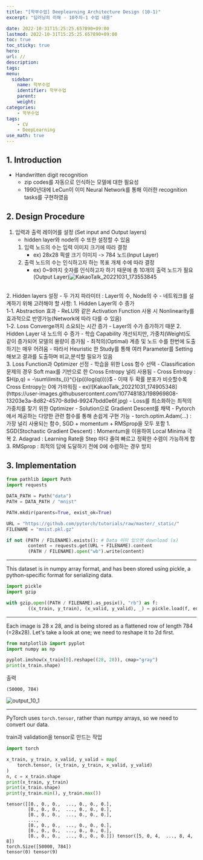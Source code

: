```yaml
---
title: "[학부수업] Deeplearning Architecture Design (10-1)"
excerpt: "딥러닝의 이해 - 10주차-1 수업 내용"

date: 2022-10-31T15:25:25.657890+09:00
lastmod: 2022-10-31T15:25:25.657890+09:00
toc: true
toc_sticky: true
hero: 
url: //
description: 
tags: 
menu:
  sidebar:
    name: 학부수업
    identifier: 학부수업
    parent: 
    weight: 
categories:
    - 학부수업
tags:
    - CV
    - DeepLearning
use_math: true
---
```

## 1. Introduction

- Handwritten digit recognition
    - zip codes를 자동으로 인식하는 모델에 대한 필요성
    - 1990년대에 LeCun이 이미 Neural Network를 통해 이러한 recognition tasks를 구현하였음

## 2. Design Procedure

1. 입력과 출력 레이어를 설정 (Set input and Output layers)
    - hidden layer와 node의 수 또한 설정할 수 있음
    1. 입력 노드의 수는 입력 이미지 크기에 따라 결정
        - ex) 28x28 픽셀 크기 이미지 -> 784 노드(Input Layer)
    2. 출력 노드의 수는 인식하고자 하는 목표 개체 수에 따라 결정
        - ex) 0~9까지 숫자를 인식하고자 하기 때문에 총 10개의 출력 노드가 필요(Output Layer)![KakaoTalk_20221031_173553845](https://user-images.githubusercontent.com/107748183/198969800-7d90fe0e-8c89-4e87-ba6b-c26b0c26dde3.jpg)
<br>
2. Hidden layers 설정
    - 두 가지 파라미터 : Layer의 수, Node의 수
    - 네트워크를 설계하기 위해 고려해야 할 사항:
    1. Hidden Layer의 수 증가
        <br>1-1. Abstraction 효과
            - ReLU와 같은 Activation Function 사용 시 Nonlinearity를 효과적으로 반영가능(Network에 따라 다를 수 있음)
        <br>1-2. Loss Converge까지 소요되는 시간 증가
            - Layer의 수가 증가하기 때문
    2. Hidden Layer 내 노드의 수 증가
        - 학습 Capability 개선되지만, 가중치(Weight)도 같이 증가되어 모델의 용량이 증가됨
- 최적의(Optimal) 계층 및 노드 수를 한번에 도출하기는 매우 어려움
    - 따라서 Heuristic 한 Study를 통해 여러 Parameter를 Setting해보고 결과를 도출하며 비교,분석할 필요가 있음
<br>
3. Loss Function과 Optimizer 선정
    - 학습을 위한 Loss 함수 선택
        - Classification 문제의 경우 Soft max를 기반으로 한 Cross Entropy 널리 사용됨
        - Cross Entropy : $H(p,q) = -\sum\limits_{i}^{}{p(i)log(q(i))}$
            - 이때 두 확률 분포가 비슷할수록 Cross Entropy는 0에 가까워짐
            - ex)![KakaoTalk_20221031_174905348](https://user-images.githubusercontent.com/107748183/198969808-13203e3a-8d82-4570-8d9d-99247bdd0e6f.jpg)
    - Loss를 최소화하는 최적의 가중치를 찾기 위한 Optimizer
        - Solution으로 Gradient Descent를 채택
        - Pytorch에서 제공하는 다양한 관련 함수를 통해 손쉽게 구현 가능
            - torch.optim.Adam(...) : 가장 널리 사용되는 함수, SGD + momentum + RMSprop을 모두 포함
                1. SGD(Stochastic Gradient Descent) : Momentum을 이용하여 Local Minima 극복
                2. Adagrad : Learning Rate을 Step 마다 줄여 빠르고 정확한 수렴이 가능하게 함
                3. RMSprop : 최적의 답에 도달하기 전에 0에 수렴하는 경우 방지

## 3. Implementation


```python
from pathlib import Path
import requests

DATA_PATH = Path("data")
PATH = DATA_PATH / "mnist"

PATH.mkdir(parents=True, exist_ok=True)

URL = "https://github.com/pytorch/tutorials/raw/master/_static/"
FILENAME = "mnist.pkl.gz"

if not (PATH / FILENAME).exists(): # Data 이미 있으면 download (x)
        content = requests.get(URL + FILENAME).content
        (PATH / FILENAME).open("wb").write(content)
```
---
This dataset is in numpy array format, and has been stored using pickle,
a python-specific format for serializing data.




```python
import pickle
import gzip

with gzip.open((PATH / FILENAME).as_posix(), "rb") as f:
        ((x_train, y_train), (x_valid, y_valid), _) = pickle.load(f, encoding="latin-1")
```
---
Each image is 28 x 28, and is being stored as a flattened row of length
784 (=28x28). Let's take a look at one; we need to reshape it to 2d
first.




```python
from matplotlib import pyplot
import numpy as np

pyplot.imshow(x_train[0].reshape((28, 28)), cmap="gray")
print(x_train.shape)
```
출력

    (50000, 784)
    


    
![output_10_1](https://user-images.githubusercontent.com/107748183/198968929-498593be-6a8c-4608-b0ad-0b3f915ebfb9.png)    

---
PyTorch uses ``torch.tensor``, rather than numpy arrays, so we need to
convert our data.



train과 validation을 tensor로 만드는 작업


```python
import torch

x_train, y_train, x_valid, y_valid = map(
    torch.tensor, (x_train, y_train, x_valid, y_valid)
)
n, c = x_train.shape
print(x_train, y_train)
print(x_train.shape)
print(y_train.min(), y_train.max())
```

    tensor([[0., 0., 0.,  ..., 0., 0., 0.],
            [0., 0., 0.,  ..., 0., 0., 0.],
            [0., 0., 0.,  ..., 0., 0., 0.],
            ...,
            [0., 0., 0.,  ..., 0., 0., 0.],
            [0., 0., 0.,  ..., 0., 0., 0.],
            [0., 0., 0.,  ..., 0., 0., 0.]]) tensor([5, 0, 4,  ..., 8, 4, 8])
    torch.Size([50000, 784])
    tensor(0) tensor(9)
    
